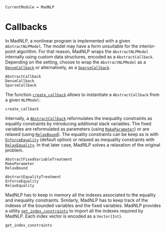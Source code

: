 ```@meta
CurrentModule = MadNLP
```

# Callbacks

In MadNLP, a nonlinear program is implemented with a given `AbstractNLPModel`.
The model may have a form unsuitable for the interior-point algorithm.
For that reason, MadNLP wraps the `AbstractNLPModel` internally
using custom data structures, encoded as a `AbstractCallback`.
Depending on the setting, choose to wrap the `AbstractNLPModel`
as a [`DenseCallback`](@ref) or alternatively, as a [`SparseCallback`](@ref).

```@docs
AbstractCallback
DenseCallback
SparseCallback

```

The function [`create_callback`](@ref) allows to instantiate a `AbstractCallback`
from a given `NLPModel`:
```@docs
create_callback

```

Internally, a [`AbstractCallback`](@ref) reformulates the inequality
constraints as equality constraints by introducing additional slack variables.
The fixed variables are reformulated as parameters (using [`MakeParameter`](@ref))
or are relaxed (using [`RelaxBound`](@ref)). The equality constraints can
be keep as is with [`EnforceEquality`](@ref) (default option) or relaxed
as inequality constraints with [`RelaxEquality`](@ref). In that later case,
MadNLP solves a relaxation of the original problem.

```@docs
AbstractFixedVariableTreatment
MakeParameter
RelaxBound

AbstractEqualityTreatment
EnforceEquality
RelaxEquality
```

MadNLP has to keep in memory all the indexes associated to the equality
and inequality constraints. Similarly, MadNLP has to keep track
of the indexes of the bounded variables and the fixed variables. MadNLP
provides a utility [`get_index_constraints`](@ref) to import all the indexes required
by MadNLP. Each index vector is encoded as a `Vector{Int}`.
```@docs
get_index_constraints

```

